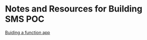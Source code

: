 # Notes and Resources for Building SMS POC

[Buiding a function app](https://learn.microsoft.com/en-us/azure/azure-functions/create-first-function-vs-code-csharp?tabs=in-process)